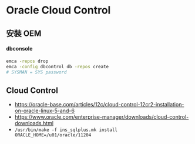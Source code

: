 # Oracle Cloud Control
## 安裝 OEM
#### dbconsole
```bash
emca -repos drop
emca -config dbcontrol db -repos create
# SYSMAN = SYS password
```

## Cloud Control
- https://oracle-base.com/articles/12c/cloud-control-12cr2-installation-on-oracle-linux-5-and-6
- https://www.oracle.com/enterprise-manager/downloads/cloud-control-downloads.html
- `/usr/bin/make -f ins_sqlplus.mk install ORACLE_HOME=/u01/oracle/11204`